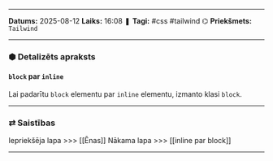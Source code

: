 ___

**Datums:** 2025-08-12
**Laiks:** 16:08
❚ **Tagi:** #css #tailwind 
⌬ **Priekšmets:**  `Tailwind`

---
### ⬢ Detalizēts apraksts
#### `block` par `inline`

Lai padarītu `block` elementu par `inline` elementu, izmanto klasi `block`.

---
### ⇄ Saistības

Iepriekšēja lapa >>> [[Ēnas]]
Nākama lapa >>> [[inline par block]]

---